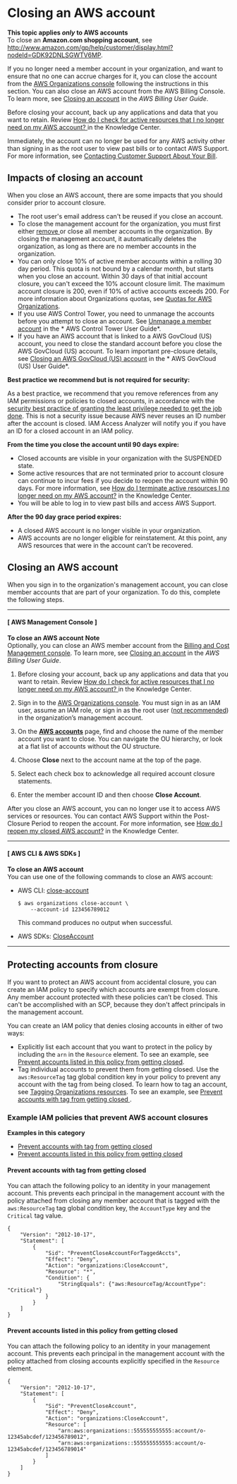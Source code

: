 # Closing an AWS account<a name="orgs_manage_accounts_close"></a>

**This topic applies ***only*** to AWS accounts**  
To close an **Amazon\.com shopping account**, see [http://www\.amazon\.com/gp/help/customer/display\.html?nodeId=GDK92DNLSGWTV6MP](http://www.amazon.com/gp/help/customer/display.html?nodeId=GDK92DNLSGWTV6MP)\.

If you no longer need a member account in your organization, and want to ensure that no one can accrue charges for it, you can close the account from the [AWS Organizations console](https://console.aws.amazon.com/organizations/v2) following the instructions in this section\. You can also close an AWS account from the AWS Billing Console\. To learn more, see [Closing an account](https://docs.aws.amazon.com/awsaccountbilling/latest/aboutv2/close-account.html) in the *AWS Billing User Guide*\.

Before closing your account, back up any applications and data that you want to retain\. Review [How do I check for active resources that I no longer need on my AWS account? ](https://aws.amazon.com/premiumsupport/knowledge-center/check-for-active-resources/) in the Knowledge Center\. 

Immediately, the account can no longer be used for any AWS activity other than signing in as the root user to view past bills or to contact AWS Support\. For more information, see [Contacting Customer Support About Your Bill](https://docs.aws.amazon.com/awsaccountbilling/latest/aboutv2/billing-get-answers.html)\.

## Impacts of closing an account<a name="orgs_account_close_impacts"></a>

When you close an AWS account, there are some impacts that you should consider prior to account closure\. 
+ The root user's email address can't be reused if you close an account\.
+ To close the management account for the organization, you must first either [remove ](orgs_manage_accounts_remove.md#orgs_manage_accounts_remove-member-account) or close all member accounts in the organization\. By closing the management account, it automatically deletes the organization, as long as there are no member accounts in the organization\.
+ You can only close 10% of active member accounts within a rolling 30 day period\. This quota is not bound by a calendar month, but starts when you close an account\. Within 30 days of that initial account closure, you can't exceed the 10% account closure limit\. The maximum account closure is 200, even if 10% of active accounts exceeds 200\. For more information about Organizations quotas, see [Quotas for AWS Organizations](orgs_reference_limits.md)\.
+ If you use AWS Control Tower, you need to unmanage the accounts before you attempt to close an account\. See [ Unmanage a member account](https://docs.aws.amazon.com/controltower/latest/userguide/unmanage-account.html) in the * AWS Control Tower User Guide*\.
+ If you have an AWS account that is linked to a AWS GovCloud \(US\) account, you need to close the standard account before you close the AWS GovCloud \(US\) account\. To learn important pre\-closure details, see [ Closing an AWS GovCloud \(US\) account](https://docs.aws.amazon.com/govcloud-us/latest/UserGuide/Closing-govcloud-account.html) in the * AWS GovCloud \(US\) User Guide*\.

**Best practice we recommend but is not required for security:**

As a best practice, we recommend that you remove references from any IAM permissions or policies to closed accounts, in accordance with the [security best practice of granting the least privilege needed to get the job done](https://docs.aws.amazon.com/IAM/latest/UserGuide/best-practices.html#grant-least-privilege)\. This is not a security issue because AWS never reuses an ID number after the account is closed\. IAM Access Analyzer will notify you if you have an ID for a closed account in an IAM policy\. 

**From the time you close the account until 90 days expire:**
+ Closed accounts are visible in your organization with the SUSPENDED state\. 
+ Some active resources that are not terminated prior to account closure can continue to incur fees if you decide to reopen the account within 90 days\. For more information, see [ How do I terminate active resources I no longer need on my AWS account?](https://aws.amazon.com/premiumsupport/knowledge-center/terminate-resources-account-closure/) in the Knowledge Center\. 
+ You will be able to log in to view past bills and access AWS Support\. 

**After the 90 day grace period expires:**
+ A closed AWS account is no longer visible in your organization\.
+ AWS accounts are no longer eligible for reinstatement\. At this point, any AWS resources that were in the account can’t be recovered\.

## Closing an AWS account<a name="orgs_account_close_proc"></a>

When you sign in to the organization's management account, you can close member accounts that are part of your organization\. To do this, complete the following steps\.

------
#### [ AWS Management Console ]

**To close an AWS account**
**Note**  
Optionally, you can close an AWS member account from the [Billing and Cost Management console](https://console.aws.amazon.com/billing)\. To learn more, see [Closing an account](https://docs.aws.amazon.com/awsaccountbilling/latest/aboutv2/close-account.html) in the *AWS Billing User Guide*\.

1.  Before closing your account, back up any applications and data that you want to retain\. Review [How do I check for active resources that I no longer need on my AWS account? ](https://aws.amazon.com/premiumsupport/knowledge-center/check-for-active-resources/) in the Knowledge Center\.

1. Sign in to the [AWS Organizations console](https://console.aws.amazon.com/organizations/v2)\. You must sign in as an IAM user, assume an IAM role, or sign in as the root user \([not recommended](https://docs.aws.amazon.com/IAM/latest/UserGuide/best-practices.html#lock-away-credentials)\) in the organization’s management account\.

1. On the **[AWS accounts](https://console.aws.amazon.com/organizations/v2/home/accounts)** page, find and choose the name of the member account you want to close\. You can navigate the OU hierarchy, or look at a flat list of accounts without the OU structure\. 

1. Choose **Close** next to the account name at the top of the page\.

1. Select each check box to acknowledge all required account closure statements\. 

1. Enter the member account ID and then choose **Close Account**\. 

After you close an AWS account, you can no longer use it to access AWS services or resources\. You can contact AWS Support within the Post\-Closure Period to reopen the account\. For more information, see [How do I reopen my closed AWS account?](https://aws.amazon.com/premiumsupport/knowledge-center/reopen-aws-account/) in the Knowledge Center\.

------
#### [ AWS CLI & AWS SDKs ]

**To close an AWS account**  
You can use one of the following commands to close an AWS account:
+ AWS CLI: [close\-account](https://docs.aws.amazon.com/cli/latest/reference/organizations/close-account.html)

  ```
  $ aws organizations close-account \
      --account-id 123456789012
  ```

  This command produces no output when successful\.
+ AWS SDKs: [CloseAccount](https://docs.aws.amazon.com/organizations/latest/APIReference/API_CloseAccount.html)

------

## Protecting accounts from closure<a name="orgs_account_close_policy"></a>

If you want to protect an AWS account from accidental closure, you can create an IAM policy to specify which accounts are exempt from closure\. Any member account protected with these policies can’t be closed\. This can't be accomplished with an SCP, because they don't affect principals in the management account\.

You can create an IAM policy that denies closing accounts in either of two ways:
+ Explicitly list each account that you want to protect in the policy by including the `arn` in the `Resource` element\. To see an example, see [ Prevent accounts listed in this policy from getting closed](#example_policy_prevent_close_account_arn)\.
+ Tag individual accounts to prevent them from getting closed\. Use the `aws:ResourceTag` tag global condition key in your policy to prevent any account with the tag from being closed\. To learn how to tag an account, see [Tagging Organizations resources](orgs_tagging.md)\. To see an example, see [Prevent accounts with tag from getting closed ](#example_policy_tag_close_account)\.

### Example IAM policies that prevent AWS account closures<a name="orgs_close_account_policy_examples"></a>

****Examples in this category****
+ [Prevent accounts with tag from getting closed](#example_policy_tag_close_account)
+ [Prevent accounts listed in this policy from getting closed](#example_policy_prevent_close_account_arn)

#### Prevent accounts with tag from getting closed<a name="example_policy_tag_close_account"></a>

You can attach the following policy to an identity in your management account\. This prevents each principal in the management account with the policy attached from closing any member account that is tagged with the `aws:ResourceTag` tag global condition key, the `AccountType` key and the `Critical` tag value\.

```
{
    "Version": "2012-10-17",
    "Statement": [
        {
            "Sid": "PreventCloseAccountForTaggedAccts",
            "Effect": "Deny",
            "Action": "organizations:CloseAccount",
            "Resource": "*",
            "Condition": {
                "StringEquals": {"aws:ResourceTag/AccountType": "Critical"}
            }
        }
    ]
}
```

#### Prevent accounts listed in this policy from getting closed<a name="example_policy_prevent_close_account_arn"></a>

You can attach the following policy to an identity in your management account\. This prevents each principal in the management account with the policy attached from closing accounts explicitly specified in the `Resource` element\. 

```
{
    "Version": "2012-10-17",
    "Statement": [
        {
            "Sid": "PreventCloseAccount",
            "Effect": "Deny",
            "Action": "organizations:CloseAccount",
            "Resource": [
                "arn:aws:organizations::555555555555:account/o-12345abcdef/123456789012",
                "arn:aws:organizations::555555555555:account/o-12345abcdef/123456789014"
            ]
        }
    ]
}
```
